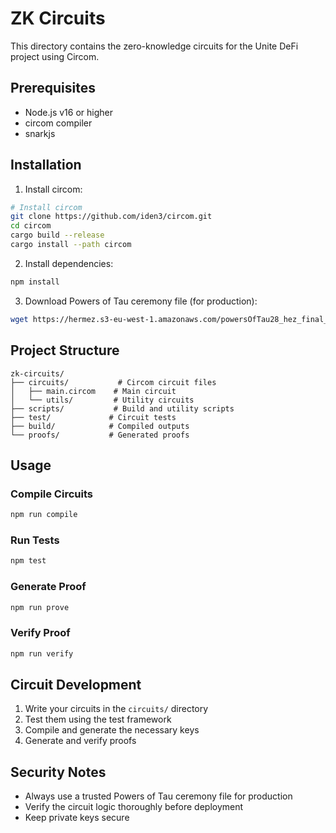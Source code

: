 # ZK Circuits

This directory contains the zero-knowledge circuits for the Unite DeFi project using Circom.

## Prerequisites

- Node.js v16 or higher
- circom compiler
- snarkjs

## Installation

1. Install circom:
```bash
# Install circom
git clone https://github.com/iden3/circom.git
cd circom
cargo build --release
cargo install --path circom
```

2. Install dependencies:
```bash
npm install
```

3. Download Powers of Tau ceremony file (for production):
```bash
wget https://hermez.s3-eu-west-1.amazonaws.com/powersOfTau28_hez_final_15.ptau
```

## Project Structure

```
zk-circuits/
├── circuits/           # Circom circuit files
│   ├── main.circom    # Main circuit
│   └── utils/         # Utility circuits
├── scripts/           # Build and utility scripts
├── test/             # Circuit tests
├── build/            # Compiled outputs
└── proofs/           # Generated proofs
```

## Usage

### Compile Circuits
```bash
npm run compile
```

### Run Tests
```bash
npm test
```

### Generate Proof
```bash
npm run prove
```

### Verify Proof
```bash
npm run verify
```

## Circuit Development

1. Write your circuits in the `circuits/` directory
2. Test them using the test framework
3. Compile and generate the necessary keys
4. Generate and verify proofs

## Security Notes

- Always use a trusted Powers of Tau ceremony file for production
- Verify the circuit logic thoroughly before deployment
- Keep private keys secure
